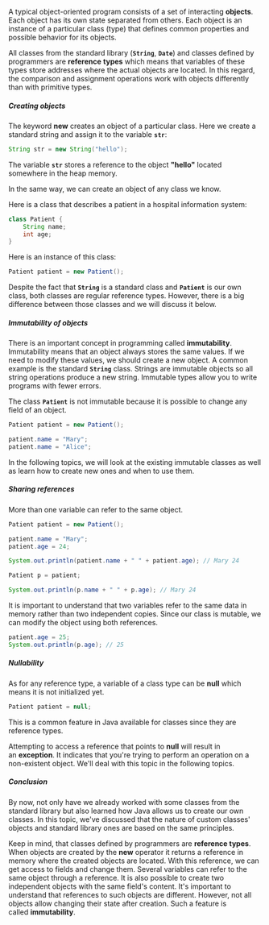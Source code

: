 A typical object-oriented program consists of a set of interacting **objects**. Each object has its own state separated from others. Each object is an instance of a particular class (type) that defines common properties and possible behavior for its objects.

All classes from the standard library (**`String`**, **`Date`**) and classes defined by programmers are **reference** **types** which means that variables of these types store addresses where the actual objects are located. In this regard, the comparison and assignment operations work with objects differently than with primitive types.

##### Creating objects

The keyword **new** creates an object of a particular class. Here we create a standard string and assign it to the variable **`str`**:

```java
String str = new String("hello");
```

The variable **`str`** stores a reference to the object **"hello"** located somewhere in the heap memory.

In the same way, we can create an object of any class we know.

Here is a class that describes a patient in a hospital information system:

```java
class Patient {
    String name;
    int age;
}
```

Here is an instance of this class:

```java
Patient patient = new Patient();
```

Despite the fact that **`String`** is a standard class and **`Patient`** is our own class, both classes are regular reference types. However, there is a big difference between those classes and we will discuss it below.

##### Immutability of objects

There is an important concept in programming called **immutability**. Immutability means that an object always stores the same values. If we need to modify these values, we should create a new object. A common example is the standard **`String`** class. Strings are immutable objects so all string operations produce a new string. Immutable types allow you to write programs with fewer errors.

The class **`Patient`** is not immutable because it is possible to change any field of an object.

```java
Patient patient = new Patient();

patient.name = "Mary";
patient.name = "Alice";
```

In the following topics, we will look at the existing immutable classes as well as learn how to create new ones and when to use them.

##### Sharing references

More than one variable can refer to the same object.

```java
Patient patient = new Patient();

patient.name = "Mary";
patient.age = 24;

System.out.println(patient.name + " " + patient.age); // Mary 24

Patient p = patient;

System.out.println(p.name + " " + p.age); // Mary 24
```

It is important to understand that two variables refer to the same data in memory rather than two independent copies. Since our class is mutable, we can modify the object using both references.

```java
patient.age = 25;
System.out.println(p.age); // 25
```

##### Nullability

As for any reference type, a variable of a class type can be **null** which means it is not initialized yet.

```java
Patient patient = null;
```

This is a common feature in Java available for classes since they are reference types.

Attempting to access a reference that points to **null** will result in an **exception**. It indicates that you're trying to perform an operation on a non-existent object. We'll deal with this topic in the following topics.

##### Conclusion

By now, not only have we already worked with some classes from the standard library but also learned how Java allows us to create our own classes. In this topic, we've discussed that the nature of custom classes' objects and standard library ones are based on the same principles.

Keep in mind, that classes defined by programmers are **reference types**. When objects are created by the **new** operator it returns a reference in memory where the created objects are located. With this reference, we can get access to fields and change them. Several variables can refer to the same object through a reference. It is also possible to create two independent objects with the same field's content. It's important to understand that references to such objects are different. However, not all objects allow changing their state after creation. Such a feature is called **immutability**.